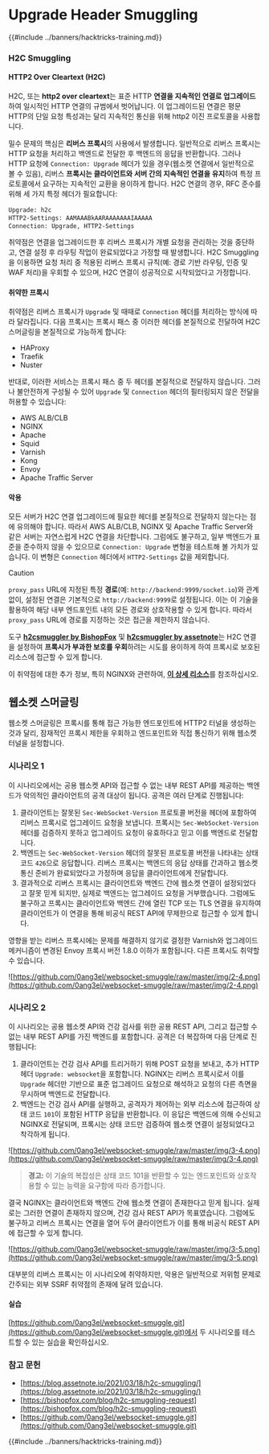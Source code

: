 # Upgrade Header Smuggling

{{#include ../banners/hacktricks-training.md}}

### H2C Smuggling <a href="#http2-over-cleartext-h2c" id="http2-over-cleartext-h2c"></a>

#### HTTP2 Over Cleartext (H2C) <a href="#http2-over-cleartext-h2c" id="http2-over-cleartext-h2c"></a>

H2C, 또는 **http2 over cleartext**는 표준 HTTP **연결을 지속적인 연결로 업그레이드**하여 일시적인 HTTP 연결의 규범에서 벗어납니다. 이 업그레이드된 연결은 평문 HTTP의 단일 요청 특성과는 달리 지속적인 통신을 위해 http2 이진 프로토콜을 사용합니다.

밀수 문제의 핵심은 **리버스 프록시**의 사용에서 발생합니다. 일반적으로 리버스 프록시는 HTTP 요청을 처리하고 백엔드로 전달한 후 백엔드의 응답을 반환합니다. 그러나 HTTP 요청에 `Connection: Upgrade` 헤더가 있을 경우(웹소켓 연결에서 일반적으로 볼 수 있음), 리버스 **프록시는 클라이언트와 서버 간의 지속적인 연결을 유지**하여 특정 프로토콜에서 요구하는 지속적인 교환을 용이하게 합니다. H2C 연결의 경우, RFC 준수를 위해 세 가지 특정 헤더가 필요합니다:
```
Upgrade: h2c
HTTP2-Settings: AAMAAABkAARAAAAAAAIAAAAA
Connection: Upgrade, HTTP2-Settings
```
취약점은 연결을 업그레이드한 후 리버스 프록시가 개별 요청을 관리하는 것을 중단하고, 연결 설정 후 라우팅 작업이 완료되었다고 가정할 때 발생합니다. H2C Smuggling을 이용하면 요청 처리 중 적용된 리버스 프록시 규칙(예: 경로 기반 라우팅, 인증 및 WAF 처리)을 우회할 수 있으며, H2C 연결이 성공적으로 시작되었다고 가정합니다.

#### 취약한 프록시 <a href="#exploitation" id="exploitation"></a>

취약점은 리버스 프록시가 `Upgrade` 및 때때로 `Connection` 헤더를 처리하는 방식에 따라 달라집니다. 다음 프록시는 프록시 패스 중 이러한 헤더를 본질적으로 전달하여 H2C 스머글링을 본질적으로 가능하게 합니다:

- HAProxy
- Traefik
- Nuster

반대로, 이러한 서비스는 프록시 패스 중 두 헤더를 본질적으로 전달하지 않습니다. 그러나 불안전하게 구성될 수 있어 `Upgrade` 및 `Connection` 헤더의 필터링되지 않은 전달을 허용할 수 있습니다:

- AWS ALB/CLB
- NGINX
- Apache
- Squid
- Varnish
- Kong
- Envoy
- Apache Traffic Server

#### 악용 <a href="#exploitation" id="exploitation"></a>

모든 서버가 H2C 연결 업그레이드에 필요한 헤더를 본질적으로 전달하지 않는다는 점에 유의해야 합니다. 따라서 AWS ALB/CLB, NGINX 및 Apache Traffic Server와 같은 서버는 자연스럽게 H2C 연결을 차단합니다. 그럼에도 불구하고, 일부 백엔드가 표준을 준수하지 않을 수 있으므로 `Connection: Upgrade` 변형을 테스트해 볼 가치가 있습니다. 이 변형은 `Connection` 헤더에서 `HTTP2-Settings` 값을 제외합니다.

> [!CAUTION]
> `proxy_pass` URL에 지정된 특정 **경로**(예: `http://backend:9999/socket.io`)와 관계없이, 설정된 연결은 기본적으로 `http://backend:9999`로 설정됩니다. 이는 이 기술을 활용하여 해당 내부 엔드포인트 내의 모든 경로와 상호작용할 수 있게 합니다. 따라서 `proxy_pass` URL에 경로를 지정하는 것은 접근을 제한하지 않습니다.

도구 [**h2csmuggler by BishopFox**](https://github.com/BishopFox/h2csmuggler) 및 [**h2csmuggler by assetnote**](https://github.com/assetnote/h2csmuggler)는 H2C 연결을 설정하여 **프록시가 부과한 보호를 우회**하려는 시도를 용이하게 하여 프록시로 보호된 리소스에 접근할 수 있게 합니다.

이 취약점에 대한 추가 정보, 특히 NGINX와 관련하여, [**이 상세 리소스**](../network-services-pentesting/pentesting-web/nginx.md#proxy_set_header-upgrade-and-connection)를 참조하십시오.

## 웹소켓 스머글링

웹소켓 스머글링은 프록시를 통해 접근 가능한 엔드포인트에 HTTP2 터널을 생성하는 것과 달리, 잠재적인 프록시 제한을 우회하고 엔드포인트와 직접 통신하기 위해 웹소켓 터널을 설정합니다.

### 시나리오 1

이 시나리오에서는 공용 웹소켓 API와 접근할 수 없는 내부 REST API를 제공하는 백엔드가 악의적인 클라이언트의 공격 대상이 됩니다. 공격은 여러 단계로 진행됩니다:

1. 클라이언트는 잘못된 `Sec-WebSocket-Version` 프로토콜 버전을 헤더에 포함하여 리버스 프록시로 업그레이드 요청을 보냅니다. 프록시는 `Sec-WebSocket-Version` 헤더를 검증하지 못하고 업그레이드 요청이 유효하다고 믿고 이를 백엔드로 전달합니다.
2. 백엔드는 `Sec-WebSocket-Version` 헤더의 잘못된 프로토콜 버전을 나타내는 상태 코드 `426`으로 응답합니다. 리버스 프록시는 백엔드의 응답 상태를 간과하고 웹소켓 통신 준비가 완료되었다고 가정하며 응답을 클라이언트에게 전달합니다.
3. 결과적으로 리버스 프록시는 클라이언트와 백엔드 간에 웹소켓 연결이 설정되었다고 잘못 믿게 되지만, 실제로 백엔드는 업그레이드 요청을 거부했습니다. 그럼에도 불구하고 프록시는 클라이언트와 백엔드 간에 열린 TCP 또는 TLS 연결을 유지하여 클라이언트가 이 연결을 통해 비공식 REST API에 무제한으로 접근할 수 있게 합니다.

영향을 받는 리버스 프록시에는 문제를 해결하지 않기로 결정한 Varnish와 업그레이드 메커니즘이 변경된 Envoy 프록시 버전 1.8.0 이하가 포함됩니다. 다른 프록시도 취약할 수 있습니다.

![https://github.com/0ang3el/websocket-smuggle/raw/master/img/2-4.png](https://github.com/0ang3el/websocket-smuggle/raw/master/img/2-4.png)

### 시나리오 2

이 시나리오는 공용 웹소켓 API와 건강 검사를 위한 공용 REST API, 그리고 접근할 수 없는 내부 REST API를 가진 백엔드를 포함합니다. 공격은 더 복잡하며 다음 단계로 진행됩니다:

1. 클라이언트는 건강 검사 API를 트리거하기 위해 POST 요청을 보내고, 추가 HTTP 헤더 `Upgrade: websocket`을 포함합니다. NGINX는 리버스 프록시로서 이를 `Upgrade` 헤더만 기반으로 표준 업그레이드 요청으로 해석하고 요청의 다른 측면을 무시하며 백엔드로 전달합니다.
2. 백엔드는 건강 검사 API를 실행하고, 공격자가 제어하는 외부 리소스에 접근하여 상태 코드 `101`이 포함된 HTTP 응답을 반환합니다. 이 응답은 백엔드에 의해 수신되고 NGINX로 전달되며, 프록시는 상태 코드만 검증하여 웹소켓 연결이 설정되었다고 착각하게 됩니다.

![https://github.com/0ang3el/websocket-smuggle/raw/master/img/3-4.png](https://github.com/0ang3el/websocket-smuggle/raw/master/img/3-4.png)

> **경고:** 이 기술의 복잡성은 상태 코드 101을 반환할 수 있는 엔드포인트와 상호작용할 수 있는 능력을 요구함에 따라 증가합니다.

결국 NGINX는 클라이언트와 백엔드 간에 웹소켓 연결이 존재한다고 믿게 됩니다. 실제로는 그러한 연결이 존재하지 않으며, 건강 검사 REST API가 목표였습니다. 그럼에도 불구하고 리버스 프록시는 연결을 열어 두어 클라이언트가 이를 통해 비공식 REST API에 접근할 수 있게 합니다.

![https://github.com/0ang3el/websocket-smuggle/raw/master/img/3-5.png](https://github.com/0ang3el/websocket-smuggle/raw/master/img/3-5.png)

대부분의 리버스 프록시는 이 시나리오에 취약하지만, 악용은 일반적으로 저위험 문제로 간주되는 외부 SSRF 취약점의 존재에 달려 있습니다.

#### 실습

[https://github.com/0ang3el/websocket-smuggle.git](https://github.com/0ang3el/websocket-smuggle.git)에서 두 시나리오를 테스트할 수 있는 실습을 확인하십시오.

### 참고 문헌

- [https://blog.assetnote.io/2021/03/18/h2c-smuggling/](https://blog.assetnote.io/2021/03/18/h2c-smuggling/)
- [https://bishopfox.com/blog/h2c-smuggling-request](https://bishopfox.com/blog/h2c-smuggling-request)
- [https://github.com/0ang3el/websocket-smuggle.git](https://github.com/0ang3el/websocket-smuggle.git)

{{#include ../banners/hacktricks-training.md}}
